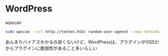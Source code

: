 
# WordPress
wpscan
```bash
sudo wpscan --url http://tenten.htb/ random-user-agennt --max-threads 10 --enumerate --api-token "API_KEY"
```
あんまりバイアスかかるの良くないけど、WordPressは、プラグインがOSSだからプラグインに脆弱性があること多いらしい